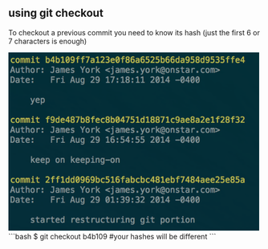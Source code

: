 ##  using git checkout

To checkout a previous commit you need to know its hash (just the first 6 or 7 characters is enough)

<img src="images/githash.png" width="500">
```bash
$ git checkout b4b109 #your hashes will be different
```
